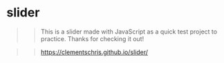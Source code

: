 # slider

>> This is a slider made with JavaScript as a quick test project to practice. Thanks for checking it out!

>> https://clementschris.github.io/slider/